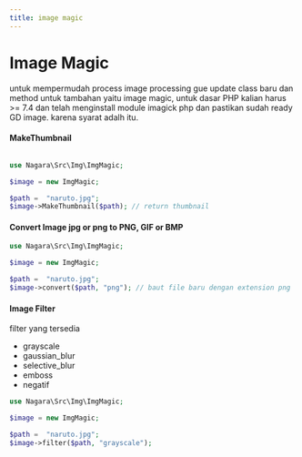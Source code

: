 ```yaml
---
title: image magic
---
```


# Image Magic

untuk mempermudah process image processing gue update class baru dan method untuk tambahan yaitu image magic, untuk dasar PHP kalian harus >= 7.4 dan telah menginstall module imagick php dan pastikan sudah ready GD image. karena syarat adalh itu.

#### MakeThumbnail

```php

use Nagara\Src\Img\ImgMagic;

$image = new ImgMagic;

$path =  "naruto.jpg";
$image->MakeThumbnail($path); // return thumbnail


```

#### Convert Image jpg or png to PNG, GIF or BMP

```php
use Nagara\Src\Img\ImgMagic;

$image = new ImgMagic;

$path =  "naruto.jpg";
$image->convert($path, "png"); // baut file baru dengan extension png

```

#### Image Filter

filter yang tersedia

- grayscale
- gaussian_blur
- selective_blur
- emboss
- negatif

```php
use Nagara\Src\Img\ImgMagic;

$image = new ImgMagic;

$path =  "naruto.jpg";
$image->filter($path, "grayscale");

```

